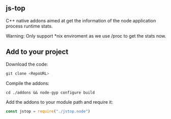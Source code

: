 ## js-top

C++ native addons aimed at get the information of the node application process runtime stats.

Warning: Only support *nix enviroment as we use /proc to get the stats now.

## Add to your project

Download the code:

```javascript
git clone <RepoURL>
```

Compile the addons:

```shell
cd ./addons && node-gyp configure build
```

Add the addons to your module path and require it:

```javascript
const jstop = require("./jstop.node")
```


